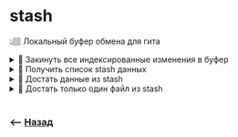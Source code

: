 # stash
👆🏽 Локальный буфер обмена для гита  
  
<details>
<summary> 🔹 Закинуть все индексированные изменения в буфер</summary>

![illustration](https://raw.githubusercontent.com/webster6667/documentation/master/documentation-data/illustrations/dd-up.svg)

```shell
git stash
```

🎯 Добавив `save 'stashName'`, индексированные изменения сохраняться под кастомным именем `stashName`    

🎯 `-u` добавить `untracked` файлы в `stash`

![illustration](https://raw.githubusercontent.com/webster6667/documentation/master/documentation-data/illustrations/dd-down.svg)

</details>

<details>
<summary> 🔹 Получить список stash данных</summary>

![illustration](https://raw.githubusercontent.com/webster6667/documentation/master/documentation-data/illustrations/dd-up.svg)

```shell
git stash list
```

![illustration](https://raw.githubusercontent.com/webster6667/documentation/master/documentation-data/illustrations/dd-down.svg)

</details>

<details>
<summary> 🔹 Достать данные из stash</summary>

![illustration](https://raw.githubusercontent.com/webster6667/documentation/master/documentation-data/illustrations/dd-up.svg)

```shell
git stash <apply|pop> <name|number>
```
🎯 Скопировать данные из `stash` в проект    
🎯 Вырезать данные из `stash` в проект

![illustration](https://raw.githubusercontent.com/webster6667/documentation/master/documentation-data/illustrations/dd-down.svg)

</details>

<details>
<summary> 🔹 Достать только один файл из stash</summary>

![illustration](https://raw.githubusercontent.com/webster6667/documentation/master/documentation-data/illustrations/dd-up.svg)

```shell
git checkout stash@{id} fileName
```

![illustration](https://raw.githubusercontent.com/webster6667/documentation/master/documentation-data/illustrations/dd-down.svg)

</details>

<br>

### ⟵ **<a href="../../readme.md">Назад</a>**